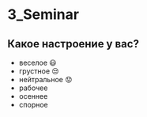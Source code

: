 # 3_Seminar

## Какое настроение у вас?
* веселое :smiley:
* грустное :unamused:
* нейтральное :worried:
* рабочее
* осеннее
* спорное
